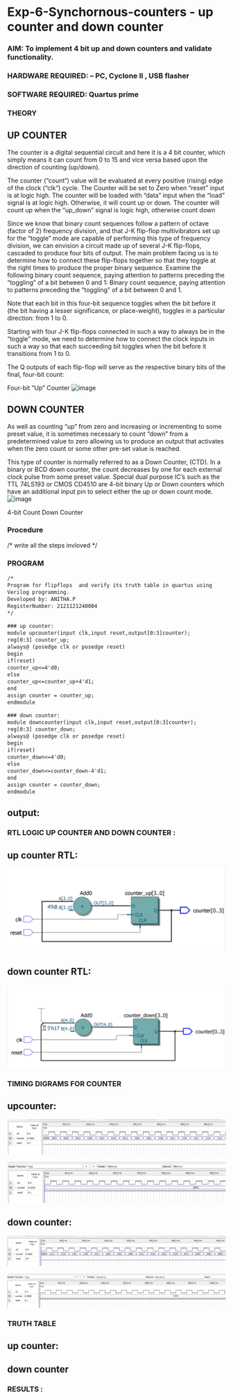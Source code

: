 # Exp-6-Synchornous-counters - up counter and down counter 
### AIM: To implement 4 bit up and down counters and validate  functionality.
### HARDWARE REQUIRED:  – PC, Cyclone II , USB flasher
### SOFTWARE REQUIRED:   Quartus prime
### THEORY 

## UP COUNTER 
The counter is a digital sequential circuit and here it is a 4 bit counter, which simply means it can count from 0 to 15 and vice versa based upon the direction of counting (up/down). 

The counter (“count“) value will be evaluated at every positive (rising) edge of the clock (“clk“) cycle.
The Counter will be set to Zero when “reset” input is at logic high.
The counter will be loaded with “data” input when the “load” signal is at logic high. Otherwise, it will count up or down.
The counter will count up when the “up_down” signal is logic high, otherwise count down

Since we know that binary count sequences follow a pattern of octave (factor of 2) frequency division, and that J-K flip-flop multivibrators set up for the “toggle” mode are capable of performing this type of frequency division, we can envision a circuit made up of several J-K flip-flops, cascaded to produce four bits of output.
The main problem facing us is to determine how to connect these flip-flops together so that they toggle at the right times to produce the proper binary sequence.
Examine the following binary count sequence, paying attention to patterns preceding the “toggling” of a bit between 0 and 1:
Binary count sequence, paying attention to patterns preceding the “toggling” of a bit between 0 and 1.

Note that each bit in this four-bit sequence toggles when the bit before it (the bit having a lesser significance, or place-weight), toggles in a particular direction: from 1 to 0.



 
 

Starting with four J-K flip-flops connected in such a way to always be in the “toggle” mode, we need to determine how to connect the clock inputs in such a way so that each succeeding bit toggles when the bit before it transitions from 1 to 0.

The Q outputs of each flip-flop will serve as the respective binary bits of the final, four-bit count:

 
 

Four-bit “Up” Counter
![image](https://user-images.githubusercontent.com/36288975/169644758-b2f4339d-9532-40c5-af40-8f4f8c942e2c.png)



## DOWN COUNTER 

As well as counting “up” from zero and increasing or incrementing to some preset value, it is sometimes necessary to count “down” from a predetermined value to zero allowing us to produce an output that activates when the zero count or some other pre-set value is reached.

This type of counter is normally referred to as a Down Counter, (CTD). In a binary or BCD down counter, the count decreases by one for each external clock pulse from some preset value. Special dual purpose IC’s such as the TTL 74LS193 or CMOS CD4510 are 4-bit binary Up or Down counters which have an additional input pin to select either the up or down count mode.
![image](https://user-images.githubusercontent.com/36288975/169644844-1a14e123-7228-4ed8-81a9-eb937dff4ac8.png)


4-bit Count Down Counter
### Procedure
/* write all the steps invloved */



### PROGRAM 
```
/*
Program for flipflops  and verify its truth table in quartus using Verilog programming.
Developed by: ANITHA.P
RegisterNumber: 2121121240004 
*/
```
```
### up counter:
module upcounter(input clk,input reset,output[0:3]counter);
reg[0:3] counter_up;
always@ (posedge clk or posedge reset)
begin
if(reset)
counter_up<=4'd0;
else
counter_up<=counter_up+4'd1;
end
assign counter = counter_up;
endmodule
```
```
### down counter:
module downcounter(input clk,input reset,output[0:3]counter);
reg[0:3] counter_down;
always@ (posedge clk or posedge reset)
begin
if(reset)
counter_down<=4'd0;
else
counter_down<=counter_down-4'd1;
end
assign counter = counter_down;
endmodule
```
## output:

### RTL LOGIC UP COUNTER AND DOWN COUNTER  :

## up counter RTL:

![output](./de%20out%206exp.png)
## down counter RTL:
![output](./de%20downcounter.png)

### TIMING DIGRAMS FOR COUNTER  
## upcounter:

![output](./wave%20out.png)

![output](./wave1.png)
## down counter:
![output](./wave2.png)

![output](./wave2.1.png)


### TRUTH TABLE 
## up counter:
## down counter

### RESULTS :
